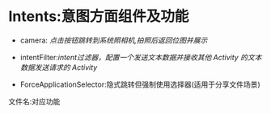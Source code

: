 # Intents:意图方面组件及功能

- camera: _点击按钮跳转到系统照相机,拍照后返回位图并展示_

- intentFilter:_intent过滤器，配置一个发送文本数据并接收其他 Activity 的文本数据发送请求的 Activity_

- ForceApplicationSelector:隐式跳转但强制使用选择器(适用于分享文件场景)















文件名:对应功能